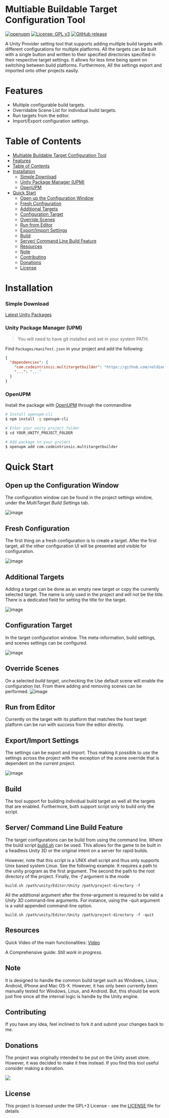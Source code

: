 # Multiable Buildable Target Configuration Tool
[![openupm](https://img.shields.io/npm/v/com.linuxsenpai.multitargetbuilder?label=openupm&registry_uri=https://package.openupm.com)](https://openupm.com/packages/com.linuxsenpai.multitargetbuilder/)
[![License: GPL v3](https://img.shields.io/badge/License-GPLv3-blue.svg)](https://www.gnu.org/licenses/gpl-3.0)
[![GitHub release](https://img.shields.io/github/release/voldien/UMultiTargetBuilder.svg)](https://github.com/voldien/UMultiTargetBuilder/releases)


A Unity Provider setting tool that supports adding multiple build targets with different configurations for multiple platforms. All the targets can be built with a single button and written to their specified directories specified in their respective target settings. It allows for less time being spent on switching between build platforms. Furthermore, All the settings export and imported onto other projects easily.

# Features
- Multiple configurable build targets.
- Overridable Scene List for individual build targets.
- Run targets from the editor.
- Import/Export configuration settings.

Table of Contents
=================

- [Multiable Buildable Target Configuration Tool](#multiable-buildable-target-configuration-tool)
- [Features](#features)
- [Table of Contents](#table-of-contents)
- [Installation](#installation)
    - [Simple Download](#simple-download)
    - [Unity Package Manager (UPM)](#unity-package-manager-upm)
    - [OpenUPM](#openupm)
- [Quick Start](#quick-start)
  - [Open up the Configuration Window](#open-up-the-configuration-window)
  - [Fresh Configuration](#fresh-configuration)
  - [Additional Targets](#additional-targets)
  - [Configuration Target](#configuration-target)
  - [Override Scenes](#override-scenes)
  - [Run from Editor](#run-from-editor)
  - [Export/Import Settings](#exportimport-settings)
  - [Build](#build)
  - [Server/ Command Line Build Feature](#server-command-line-build-feature)
  - [Resources](#resources)
  - [Note](#note)
  - [Contributing](#contributing)
  - [Donations](#donations)
  - [License](#license)

# Installation

### Simple Download
[Latest Unity Packages](../../releases/latest)

### Unity Package Manager (UPM)

> You will need to have git installed and set in your system PATH.

Find `Packages/manifest.json` in your project and add the following:
```json
{
  "dependencies": {
    "com.codeintrinsic.multitargetbuilder": "https://github.com/voldien/UMultiTargetBuilder.git#0.1.6",
    "...": "..."
  }
}
```

### OpenUPM

Install the package with [OpenUPM](https://openupm.com/) through the commandline

```sh
# Install openupm-cli
$ npm install -g openupm-cli

# Enter your unity project folder
$ cd YOUR_UNITY_PROJECT_FOLDER

# Add package to your project
$ openupm add com.codeintrinsic.multitargetbuilder
```

# Quick Start

## Open up the Configuration Window
The configuration window can be found in the project settings window, under the *MultiTarget Build Settings* tab.

![image](images/open_project_settings.png)

## Fresh Configuration
The first thing on a fresh configuration is to create a target.  After the first target, all the other configuration UI will be presented and visible for configuration.

![image](images/add_first_target.png)

## Additional Targets
Adding a target can be done as an empty new target or copy the currently selected target. The name is only used in the project and will not be the title. There is a dedicated field for setting the title for the target.

![image](images/adding_targets.png)

## Configuration Target
In the target configuration window. The meta-information, build settings, and scenes settings can be configured. 

![image](images/target_configuration.png)


## Override Scenes
On a selected *build target*, unchecking the Use default scene will enable the configuration list. From there adding and removing scenes can be performed.
![image](images/override_scene_for_target.png)

## Run from Editor
Currently on the target with its platform that matches the host target platform can be run with success from the editor directly.

## Export/Import Settings
The settings can be export and import. Thus making it possible to use the settings across the project with the exception of the scene override that is dependent on the current project.

![image](images/import_export.png)

## Build
The tool support for building individual build target as well all the targets that are enabled. Furthermore, both support script only to build only the script.

## Server/ Command Line Build Feature
The target configurations can be build from using the command line. Where the build script [build.sh](build.sh) can be used. This allows for the game to be built in a headless Unity 3D or the original intent on a server for rapid builds.

However, note that this script is a UNIX shell script and thus only supports Unix based system Linux. See the following example. It requires a path to the unity program as the first argument. The second the path to the root directory of the project. Finally, the *-f* argument is the mode
```
build.sh /path/unity/Editor/Unity /path/project-directory -f
```
All the additional argument after the three-argument is required to be valid a *Unity 3D* command-line arguments. For instance, using the -quit argument is a valid appended command-line option.
```
build.sh /path/unity/Editor/Unity /path/project-directory -f -quit
```

## Resources

Quick Video of the main functionalities: [Video](https://www.youtube.com/watch?v=F8CBExsLApk)

A Comprehensive guide: *Still work in progress*.


## Note
It is designed to handle the common build target such as Windows, Linux, Android, iPhone and Mac OS-X. However, it has only been currently been manually tested for Windows, Linux, and Android. But, this should be work just fine since all the internal logic is handle by the Unity engine. 

## Contributing
If you have any idea, feel inclined to fork it and submit your changes back to me.


## Donations
The project was originally intended to be put on the Unity asset store. However, it was decided to make it free instead. If you find this tool useful consider making a donation.

[![](https://www.paypalobjects.com/en_US/i/btn/btn_donateCC_LG.gif)](https://www.paypal.com/cgi-bin/webscr?cmd=_s-xclick&hosted_button_id=R35V8EE62CBDL&source=url)

## License
This project is licensed under the GPL+3 License - see the [LICENSE](LICENSE) file for details
